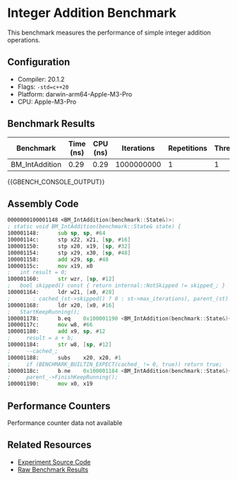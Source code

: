 # Integer Addition Benchmark

This benchmark measures the performance of simple integer addition operations.

## Configuration

- Compiler: 20.1.2
- Flags: `-std=c++20`
- Platform: darwin-arm64-Apple-M3-Pro
- CPU: Apple-M3-Pro

## Benchmark Results

| Benchmark | Time (ns) | CPU (ns) | Iterations | Repetitions | Threads | 
| --------- | --------- | -------- | ---------- | ----------- | ------- | 
| BM_IntAddition | 0.29 | 0.29 | 1000000000 | 1 | 1 | 


{{GBENCH_CONSOLE_OUTPUT}}

## Assembly Code

```asm
0000000100001148 <BM_IntAddition(benchmark::State&)>:
; static void BM_IntAddition(benchmark::State& state) {
100001148:     	sub	sp, sp, #64
10000114c:     	stp	x22, x21, [sp, #16]
100001150:     	stp	x20, x19, [sp, #32]
100001154:     	stp	x29, x30, [sp, #48]
100001158:     	add	x29, sp, #48
10000115c:     	mov	x19, x0
;   int result = 0;
100001160:     	str	wzr, [sp, #12]
;   bool skipped() const { return internal::NotSkipped != skipped_; }
100001164:     	ldr	w21, [x0, #28]
;       : cached_(st->skipped() ? 0 : st->max_iterations), parent_(st) {}
100001168:     	ldr	x20, [x0, #16]
;   StartKeepRunning();
100001178:     	b.eq	0x100001190 <BM_IntAddition(benchmark::State&)+0x48>
10000117c:     	mov	w8, #66
100001180:     	add	x9, sp, #12
;     result = a + b;
100001184:     	str	w8, [sp, #12]
;     --cached_;
100001188:     	subs	x20, x20, #1
;     if (BENCHMARK_BUILTIN_EXPECT(cached_ != 0, true)) return true;
10000118c:     	b.ne	0x100001184 <BM_IntAddition(benchmark::State&)+0x3c>
;     parent_->FinishKeepRunning();
100001190:     	mov	x0, x19
```

## Performance Counters

Performance counter data not available

## Related Resources

- [Experiment Source Code](/experiments/int_addition)
- [Raw Benchmark Results](/results/darwin-arm64-Apple-M3-Pro/clang-20.1.2/RelWithDebInfo_O3/96c29d40/int_addition)
